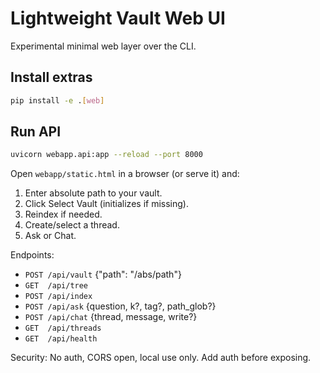 # Lightweight Vault Web UI

Experimental minimal web layer over the CLI.

## Install extras

```bash
pip install -e .[web]
```

## Run API

```bash
uvicorn webapp.api:app --reload --port 8000
```

Open `webapp/static.html` in a browser (or serve it) and:

1. Enter absolute path to your vault.
2. Click Select Vault (initializes if missing).
3. Reindex if needed.
4. Create/select a thread.
5. Ask or Chat.

Endpoints:
- `POST /api/vault` {"path": "/abs/path"}
- `GET  /api/tree`
- `POST /api/index`
- `POST /api/ask` {question, k?, tag?, path_glob?}
- `POST /api/chat` {thread, message, write?}
- `GET  /api/threads`
- `GET  /api/health`

Security: No auth, CORS open, local use only. Add auth before exposing.

